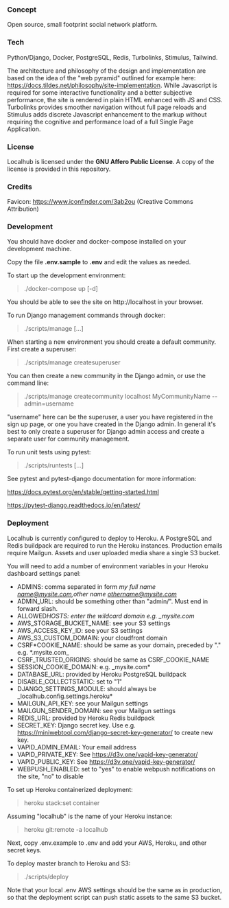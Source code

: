 ### Concept

Open source, small footprint social network platform.

### Tech

Python/Django, Docker, PostgreSQL, Redis, Turbolinks, Stimulus, Tailwind.

The architecture and philosophy of the design and implementation are based on the idea of the "web pyramid" outlined for example here: https://docs.tildes.net/philosophy/site-implementation. While Javascript is required for some interactive functionality and a better subjective performance, the site is rendered in plain HTML enhanced with JS and CSS. Turbolinks provides smoother navigation without full page reloads and Stimulus adds discrete Javascript enhancement to the markup without requiring the cognitive and performance load of a full Single Page Application.

### License

Localhub is licensed under the **GNU Affero Public License**. A copy of the license is provided in this repository.

### Credits

Favicon: https://www.iconfinder.com/3ab2ou (Creative Commons Attribution)

### Development

You should have docker and docker-compose installed on your development machine.

Copy the file **.env.sample** to **.env** and edit the values as needed.

To start up the development environment:

> ./docker-compose up [-d]

You should be able to see the site on http://localhost in your browser.

To run Django management commands through docker:

> ./scripts/manage [...]

When starting a new environment you should create a default community. First create a superuser:

> ./scripts/manage createsuperuser

You can then create a new community in the Django admin, or use the command line:

> ./scripts/manage createcommunity localhost MyCommunityName --admin=username

"username" here can be the superuser, a user you have registered in the sign up page, or one you have created in the Django admin. In general it's best to only create a superuser for Django admin access and create a separate user for community management.

To run unit tests using pytest:

> ./scripts/runtests [...]

See pytest and pytest-django documentation for more information:

https://docs.pytest.org/en/stable/getting-started.html

https://pytest-django.readthedocs.io/en/latest/

### Deployment

Localhub is currently configured to deploy to Heroku. A PostgreSQL and Redis buildpack are required to run the Heroku instances. Production emails require Mailgun. Assets and user uploaded media share a single S3 bucket.

You will need to add a number of environment variables in your Heroku dashboard settings panel:

- ADMINS: comma separated in form _my full name <name@mysite.com>,other name <othername@mysite.com>_
- ADMIN_URL: should be something other than "admin/". Must end in forward slash.
- ALLOWED*HOSTS: enter the wildcard domain e.g. \_mysite.com*
- AWS_STORAGE_BUCKET_NAME: see your S3 settings
- AWS_ACCESS_KEY_ID: see your S3 settings
- AWS_S3_CUSTOM_DOMAIN: your cloudfront domain
- CSRF*COOKIE_NAME: should be same as your domain, preceded by "." e.g. *.mysite.com\_
- CSRF_TRUSTED_ORIGINS: should be same as CSRF_COOKIE_NAME
- SESSION_COOKIE_DOMAIN: e.g. \_mysite.com\*
- DATABASE_URL: provided by Heroku PostgreSQL buildpack
- DISABLE_COLLECTSTATIC: set to "1"
- DJANGO_SETTINGS_MODULE: should always be \_localhub.config.settings.heroku\*
- MAILGUN_API_KEY: see your Mailgun settings
- MAILGUN_SENDER_DOMAIN: see your Mailgun settings
- REDIS_URL: provided by Heroku Redis buildpack
- SECRET_KEY: Django secret key. Use e.g. https://miniwebtool.com/django-secret-key-generator/ to create new key.
- VAPID_ADMIN_EMAIL: Your email address
- VAPID_PRIVATE_KEY: See https://d3v.one/vapid-key-generator/
- VAPID_PUBLIC_KEY: See https://d3v.one/vapid-key-generator/
- WEBPUSH_ENABLED: set to "yes" to enable webpush notifications on the site, "no" to disable

To set up Heroku containerized deployment:

> heroku stack:set container

Assuming "localhub" is the name of your Heroku instance:

> heroku git:remote -a localhub

Next, copy .env.example to .env and add your AWS, Heroku, and other secret keys.

To deploy master branch to Heroku and S3:

> ./scripts/deploy

Note that your local .env AWS settings should be the same as in production, so that the deployment script can push static assets to the same S3 bucket.
